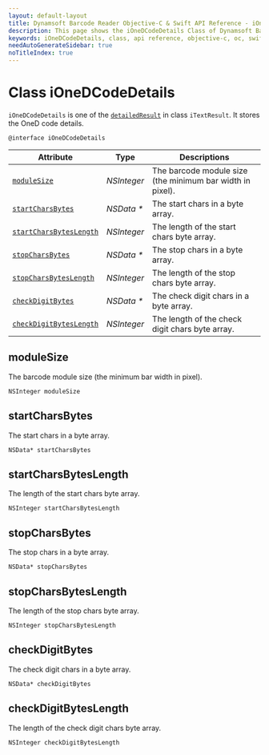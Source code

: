 ```yaml
---
layout: default-layout
title: Dynamsoft Barcode Reader Objective-C & Swift API Reference - iOneDCodeDetails Class
description: This page shows the iOneDCodeDetails Class of Dynamsoft Barcode Reader for iOS SDK.
keywords: iOneDCodeDetails, class, api reference, objective-c, oc, swift
needAutoGenerateSidebar: true
noTitleIndex: true
---
```


# Class iOneDCodeDetails

`iOneDCodeDetails` is one of the [`detailedResult`](auxiliary-iTextResult.md#detailedresult) in class `iTextResult`. It stores the OneD code details.

```objc
@interface iOneDCodeDetails
```  

| Attribute | Type | Descriptions |
|---------- |-----| ---- |
| [`moduleSize`](#modulesize) | *NSInteger* | The barcode module size (the minimum bar width in pixel). |
| [`startCharsBytes`](#startcharsbytes) | *NSData \** | The start chars in a byte array. |
| [`startCharsBytesLength`](#startcharsbyteslength) | *NSInteger* | The length of the start chars byte array. |
| [`stopCharsBytes`](#stopcharsbytes) | *NSData \** | The stop chars in a byte array. |
| [`stopCharsBytesLength`](#stopcharsbyteslength) | *NSInteger* | The length of the stop chars byte array. |
| [`checkDigitBytes`](#checkdigitbytes) | *NSData \** | The check digit chars in a byte array. |
| [`checkDigitBytesLength`](#checkdigitbyteslength) | *NSInteger* | The length of the check digit chars byte array. |

## moduleSize

The barcode module size (the minimum bar width in pixel).

```objc
NSInteger moduleSize
```

## startCharsBytes

The start chars in a byte array.

```objc
NSData* startCharsBytes
```

## startCharsBytesLength

The length of the start chars byte array.

```objc
NSInteger startCharsBytesLength
```

## stopCharsBytes

The stop chars in a byte array.

```objc
NSData* stopCharsBytes
```

## stopCharsBytesLength

The length of the stop chars byte array.

```objc
NSInteger stopCharsBytesLength
```

## checkDigitBytes

The check digit chars in a byte array.

```objc
NSData* checkDigitBytes
```

## checkDigitBytesLength

The length of the check digit chars byte array.

```objc
NSInteger checkDigitBytesLength
```
